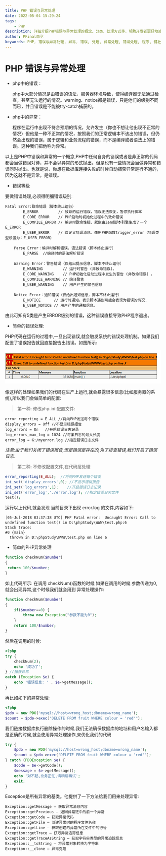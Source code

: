 ```yaml
---
title: PHP 错误与异常处理
date: 2022-05-04 15:29:24
tags:
    - PHP
description: 详细介绍PHP错误与异常处理的概念、分类、处理方式等，帮助开发者更好地处理程序中的错误和异常，提高程序的健壮性和稳定性。
author: PFinal南丞
keywords: PHP, 错误与异常处理, 异常, 错误, 处理, 异常处理, 错误处理, 程序, 健壮性, 稳定性
---
```


# PHP 错误与异常处理

- php中的错误：
    
    php中大部分情况是由错误的语法，服务器环境导致，使得编译器无法通过检查，甚至无法运行的情况。warning、notice都是错误，只是他们的级别不同而已，并且错误是不能被try-catch捕获的。

- php中的异常： 

    程序在运行中出现不符合预期的情况，允许发生（你也不想让他出现不正常的情况）但他是一种不正常的情况，按照我们的正常逻辑本不该出的错误，但仍然会出现的错误，属于逻辑和业务流程的错误，而不是编译或者语法上的错误。这种我们把他称为异常。

以上是PHP中错误和异常的一个概念,PHP中任何自身的错误或者是非正常的代码都会当做错误对待，并不会以异常的形式抛出，但是也有一些情况会当做异常和错误同时抛出。也就是说，你想在数据库连接失败的时候自动捕获异常是行不通的，因为这就不是异常，是错误。    

- 错误等级

要做错误处理,必须得明细错误级别:

```
Fatal Error:致命错误（脚本终止运行）
        E_ERROR         // 致命的运行错误，错误无法恢复，暂停执行脚本
        E_CORE_ERROR    // PHP启动时初始化过程中的致命错误
        E_COMPILE_ERROR // 编译时致命性错，就像由Zend脚本引擎生成了一个E_ERROR
        E_USER_ERROR    // 自定义错误消息。像用PHP函数trigger_error（错误类型设置为：E_USER_ERROR）

    Parse Error：编译时解析错误，语法错误（脚本终止运行）
        E_PARSE  //编译时的语法解析错误

    Warning Error：警告错误（仅给出提示信息，脚本不终止运行）
        E_WARNING         // 运行时警告 (非致命错误)。
        E_CORE_WARNING    // PHP初始化启动过程中发生的警告 (非致命错误) 。
        E_COMPILE_WARNING // 编译警告
        E_USER_WARNING    // 用户产生的警告信息

    Notice Error：通知错误（仅给出通知信息，脚本不终止运行）
        E_NOTICE      // 运行时通知。表示脚本遇到可能会表现为错误的情况.
        E_USER_NOTICE // 用户产生的通知信息。
```

由此可知有5类是产生ERROR级别的错误，这种错误直接导致PHP程序退出。

- 简单的错误处理:

PHP代码在运行的过程中,一旦出现错误,就会触发系统的错误处理机制。如果我们配置了错误报告就回直接报告出错误。如图所示:

![](https://raw.githubusercontent.com/pfinal-nc/iGallery/master/pkg/20220704173139.png)

像这样的处理如果我们的代码在生产上运行,就会暴露很多信息(比如服务器的系统),所以我们会做简单的配置:

> 第一种: 修改php.ini 配置文件:

```
error_reporting = E_ALL //将向PHP发送每个错误
display_errors = Off //不显示错误报告
log_errors = On   //开启错误日志记录
log_errors_max_log = 1024 //每条日志的最大长度
error_log = G:/myerror.log //指定错误日志文件
```
*注意:由于我们关闭了错误报告,但是错误是存在的,为了排查错误,我们开启了错误日志.*

> 第二种: 不修改配置文件,在代码层处理

```php
error_reporting(E_ALL);  //将向PHP发送每个错误
ini_set('display_errors',0); //不显示错误报告
ini_set('log_errors',1);    //开启错误日志记录
ini_set('error_log','./error.log'); //指定错误日志文件
test();
```

运行以上代码,就会发现 当前目录下出现 error.log 的文件,内容如下:

```
[05-Jul-2018 03:37:38 UTC] PHP Fatal error:  Uncaught Error: Call to undefined function test() in D:\phpStudy\WWW\test.php:6
Stack trace:
#0 {main}
  thrown in D:\phpStudy\WWW\test.php on line 6

```

- 简单的PHP异常处理

```php
function checkNum($number)
{
 return 100/$number;
}
```
如上代码所示: 在调用 checkNum()函数的时候 如果在调用的时候 参数传递为0,就会出现异常,这个时候我们就会用到 异常处理操作:

```php
function checkNum($number)
{
    if($number==0) {
        throw new Exception("参数不能为0");
    }
    return 100/$number;
}
```
然后在调用的时候:

```php
<?php
try {
    checkNum(2);
    echo '成功了';
} //捕获异常
catch (Exception $e) {
    echo '错误信息: ' . $e->getMessage();
}
```
再比如如下的异常处理:

```php
<?php
$pdo = new PDO('mysql://host=wrong_host;dbname=wrong_name');
$count = $pdo->exec("DELETE FROM fruit WHERE colour = 'red'");
```
我们链接数据库执行删除操作的时候,我们无法确保数据库的地址和用户名输入都是正确的时候,就会使用异常处理操作,来优化我们的代码

```php
try {
    $pdo = new PDO('mysql://host=wrong_host;dbname=wrong_name');
    $count = $pdo->exec("DELETE FROM fruit WHERE colour = 'red'");
} catch (PDOException $e) {
    $code = $e->getCode();
    $message = $e->getMessage();
    echo '对不起,业务正忙,请稍后再试';
    exit;
}
```
Exception是所有异常的基类。他提供了一下方法给我们用来处理异常:
```
Exception::getMessage — 获取异常消息内容
Exception::getPrevious — 返回异常链中的前一个异常
Exception::getCode — 获取异常代码
Exception::getFile — 创建异常时的程序文件名称
Exception::getLine — 获取创建的异常所在文件中的行号
Exception::getTrace — 获取异常追踪信息
Exception::getTraceAsString — 获取字符串类型的异常追踪信息
Exception::__toString — 将异常对象转换为字符串
Exception::__clone — 异常克隆
```


